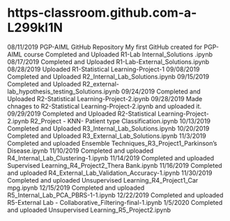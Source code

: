 # https-classroom.github.com-a-L299kl1N
08/11/2019
PGP-AIML GitHub Repository
My first GitHub created for PGP-AIML course
Completed and Uploaded R1-Lab Internal_Solutions .ipynb
08/17/2019
Completed and Uploaded R1-Lab-External_Solutions.ipynb
08/28/2019
Uploaded R1-Statistical Learning-Project-1
09/08/2019
Completed and Uploaded R2_Internal_Lab_Solutions.ipynb
09/15/2019
Completed and Uploaded R2_external-lab_hypothesis_testing_Solutions.ipynb
09/24/2019
Completed and Uploaded R2-Statistical Learning-Project-2.ipynb
09/28/2019
Made chnages to R2-Statistical Learning-Project-2.ipynb and uploaded it.
09/29/2019
Completed and Uploaded R2-Statistical Learning-Project-2.ipynb
R2_Project - KNN- Patient type Classification.ipynb
10/13/2019
Completed and Uploaded R3_Internal_Lab_Solutions.ipynb
10/20/2019
Completed and Uploaded R3_External_Lab_Solutions.ipynb
11/3/2019
Completed and uploaded Ensemble Techniques_R3_Project1_Parkinson’s Disease.ipynb
11/10/2019
Completed and uploaded R4_Internal_Lab_Clustering-1.ipynb
11/14/2019
Completed and uploaded Supervised Learning_R4_Project2_Thera Bank.ipynb
11/16/2019
Completed and uploaded R4_External_Lab_Validation_Accuracy-1.ipynb
11/30/2019
Completed and uploaded Unsupervised Learning_R4_Project1_Car mpg.ipynb
12/15/2019
Completed and uploaded R5_Internal_Lab_PCA_PBRS-1-1.ipynb
12/22/2019
Completed and uploaded R5-External Lab - Collaborative_Filtering-final-1.ipynb
1/5/2020
Completed and uploaded Unsupervised Learning_R5_Project2.ipynb
